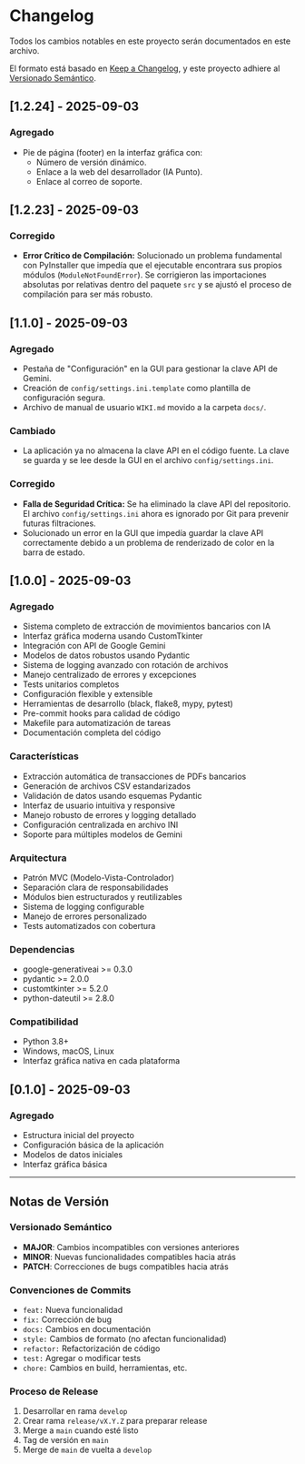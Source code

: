 # Changelog

Todos los cambios notables en este proyecto serán documentados en este archivo.

El formato está basado en [Keep a Changelog](https://keepachangelog.com/es-ES/1.0.0/),
y este proyecto adhiere al [Versionado Semántico](https://semver.org/spec/v2.0.0.html).

## [1.2.24] - 2025-09-03

### Agregado
- Pie de página (footer) en la interfaz gráfica con:
  - Número de versión dinámico.
  - Enlace a la web del desarrollador (IA Punto).
  - Enlace al correo de soporte.

## [1.2.23] - 2025-09-03

### Corregido
- **Error Crítico de Compilación:** Solucionado un problema fundamental con PyInstaller que impedía que el ejecutable encontrara sus propios módulos (`ModuleNotFoundError`). Se corrigieron las importaciones absolutas por relativas dentro del paquete `src` y se ajustó el proceso de compilación para ser más robusto.

## [1.1.0] - 2025-09-03

### Agregado

- Pestaña de "Configuración" en la GUI para gestionar la clave API de Gemini.
- Creación de `config/settings.ini.template` como plantilla de configuración segura.
- Archivo de manual de usuario `WIKI.md` movido a la carpeta `docs/`.

### Cambiado

- La aplicación ya no almacena la clave API en el código fuente. La clave se guarda y se lee desde la GUI en el archivo `config/settings.ini`.

### Corregido

- **Falla de Seguridad Crítica:** Se ha eliminado la clave API del repositorio. El archivo `config/settings.ini` ahora es ignorado por Git para prevenir futuras filtraciones.
- Solucionado un error en la GUI que impedía guardar la clave API correctamente debido a un problema de renderizado de color en la barra de estado.

## [1.0.0] - 2025-09-03

### Agregado

- Sistema completo de extracción de movimientos bancarios con IA
- Interfaz gráfica moderna usando CustomTkinter
- Integración con API de Google Gemini
- Modelos de datos robustos usando Pydantic
- Sistema de logging avanzado con rotación de archivos
- Manejo centralizado de errores y excepciones
- Tests unitarios completos
- Configuración flexible y extensible
- Herramientas de desarrollo (black, flake8, mypy, pytest)
- Pre-commit hooks para calidad de código
- Makefile para automatización de tareas
- Documentación completa del código

### Características

- Extracción automática de transacciones de PDFs bancarios
- Generación de archivos CSV estandarizados
- Validación de datos usando esquemas Pydantic
- Interfaz de usuario intuitiva y responsive
- Manejo robusto de errores y logging detallado
- Configuración centralizada en archivo INI
- Soporte para múltiples modelos de Gemini

### Arquitectura

- Patrón MVC (Modelo-Vista-Controlador)
- Separación clara de responsabilidades
- Módulos bien estructurados y reutilizables
- Sistema de logging configurable
- Manejo de errores personalizado
- Tests automatizados con cobertura

### Dependencias

- google-generativeai >= 0.3.0
- pydantic >= 2.0.0
- customtkinter >= 5.2.0
- python-dateutil >= 2.8.0

### Compatibilidad

- Python 3.8+
- Windows, macOS, Linux
- Interfaz gráfica nativa en cada plataforma

## [0.1.0] - 2025-09-03

### Agregado

- Estructura inicial del proyecto
- Configuración básica de la aplicación
- Modelos de datos iniciales
- Interfaz gráfica básica

---

## Notas de Versión

### Versionado Semántico

- **MAJOR**: Cambios incompatibles con versiones anteriores
- **MINOR**: Nuevas funcionalidades compatibles hacia atrás
- **PATCH**: Correcciones de bugs compatibles hacia atrás

### Convenciones de Commits

- `feat:` Nueva funcionalidad
- `fix:` Corrección de bug
- `docs:` Cambios en documentación
- `style:` Cambios de formato (no afectan funcionalidad)
- `refactor:` Refactorización de código
- `test:` Agregar o modificar tests
- `chore:` Cambios en build, herramientas, etc.

### Proceso de Release

1. Desarrollar en rama `develop`
2. Crear rama `release/vX.Y.Z` para preparar release
3. Merge a `main` cuando esté listo
4. Tag de versión en `main`
5. Merge de `main` de vuelta a `develop`
